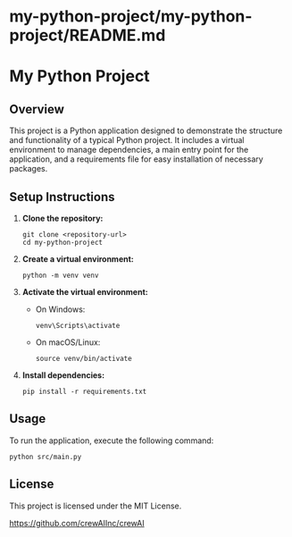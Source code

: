 # my-python-project/my-python-project/README.md

# My Python Project

## Overview
This project is a Python application designed to demonstrate the structure and functionality of a typical Python project. It includes a virtual environment to manage dependencies, a main entry point for the application, and a requirements file for easy installation of necessary packages.

## Setup Instructions

1. **Clone the repository:**
   ```
   git clone <repository-url>
   cd my-python-project
   ```

2. **Create a virtual environment:**
   ```
   python -m venv venv
   ```

3. **Activate the virtual environment:**
   - On Windows:
     ```
     venv\Scripts\activate
     ```
   - On macOS/Linux:
     ```
     source venv/bin/activate
     ```

4. **Install dependencies:**
   ```
   pip install -r requirements.txt
   ```

## Usage
To run the application, execute the following command:
```
python src/main.py
```

## License
This project is licensed under the MIT License.

https://github.com/crewAIInc/crewAI
